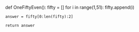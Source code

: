 def OneFiftyEven():
	fifty = []
	for i in range(1,51):
		fifty.append(i)

	answer = fifty[0:len(fifty):2]
	
	return answer
